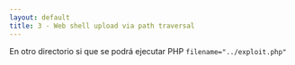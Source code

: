 ```yaml
---
layout: default
title: 3 - Web shell upload via path traversal
---
```

En otro directorio si que se podrá ejecutar PHP
`filename="../exploit.php"`

